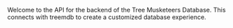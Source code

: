Welcome to the API for the backend of the Tree Musketeers Database.
This connects with treemdb to create a customized database experience.
